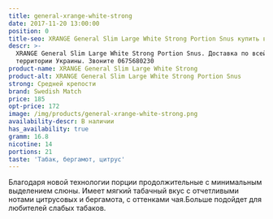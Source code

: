 ```yaml
---
title: general-xrange-white-strong
date: 2017-11-20 13:00:00
position: 0
title-seo: XRANGE General Slim Large White Strong Portion Snus купить в Украине
descr: >-
  XRANGE General Slim Large White Strong Portion Snus. Доставка по всей
  территории Украины. Звоните 0675680230
product-name: XRANGE General Slim Large White Strong
product-alt: XRANGE General Slim Large White Strong Portion Snus
strong: Средней крепости
brand: Swedish Match
price: 185
opt-price: 172
image: /img/products/general-xrange-white-strong.png
availability-descr: В наличии
has_availability: true
gramm: 16.8
nicotine: 14
portions: 21
taste: 'Табак, бергамот, цитрус'
---
```


Благодаря новой технологии порции продолжительные с минимальным выделением слюны. Имеет мягкий табачный вкус с отчетливыми нотами цитрусовых и бергамота, с оттенками чая.Больше подойдет для любителей слабых табаков.